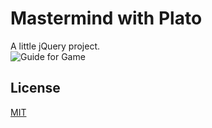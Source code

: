 # Mastermind with Plato

A little jQuery project.
\
![Guide for Game](https://raw.githubusercontent.com/weejerrick/mastermind/cd845a8e36cb714cdf231d35cf81696d5d5da03e/media/mastermind_guide.png)


## License 

[MIT](https://choosealicense.com/licenses/mit/)
